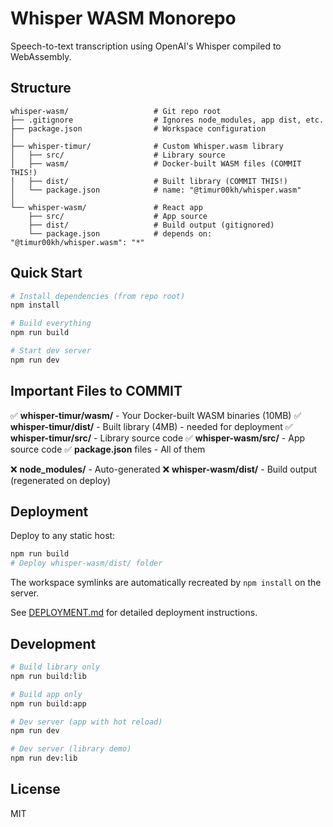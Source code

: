 # Whisper WASM Monorepo

Speech-to-text transcription using OpenAI's Whisper compiled to WebAssembly.

## Structure

```
whisper-wasm/                   # Git repo root
├── .gitignore                  # Ignores node_modules, app dist, etc.
├── package.json                # Workspace configuration
│
├── whisper-timur/              # Custom Whisper.wasm library
│   ├── src/                    # Library source
│   ├── wasm/                   # Docker-built WASM files (COMMIT THIS!)
│   ├── dist/                   # Built library (COMMIT THIS!)
│   └── package.json            # name: "@timur00kh/whisper.wasm"
│
└── whisper-wasm/               # React app
    ├── src/                    # App source
    ├── dist/                   # Build output (gitignored)
    └── package.json            # depends on: "@timur00kh/whisper.wasm": "*"
```

## Quick Start

```bash
# Install dependencies (from repo root)
npm install

# Build everything
npm run build

# Start dev server
npm run dev
```

## Important Files to COMMIT

✅ **whisper-timur/wasm/** - Your Docker-built WASM binaries (10MB)
✅ **whisper-timur/dist/** - Built library (4MB) - needed for deployment
✅ **whisper-timur/src/** - Library source code
✅ **whisper-wasm/src/** - App source code
✅ **package.json** files - All of them

❌ **node_modules/** - Auto-generated
❌ **whisper-wasm/dist/** - Build output (regenerated on deploy)

## Deployment

Deploy to any static host:

```bash
npm run build
# Deploy whisper-wasm/dist/ folder
```

The workspace symlinks are automatically recreated by `npm install` on the server.

See [DEPLOYMENT.md](../DEPLOYMENT.md) for detailed deployment instructions.

## Development

```bash
# Build library only
npm run build:lib

# Build app only  
npm run build:app

# Dev server (app with hot reload)
npm run dev

# Dev server (library demo)
npm run dev:lib
```

## License

MIT
